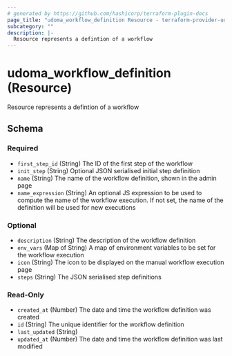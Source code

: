 ```yaml
---
# generated by https://github.com/hashicorp/terraform-plugin-docs
page_title: "udoma_workflow_definition Resource - terraform-provider-udoma"
subcategory: ""
description: |-
  Resource represents a defintion of a workflow
---
```


# udoma_workflow_definition (Resource)

Resource represents a defintion of a workflow



<!-- schema generated by tfplugindocs -->
## Schema

### Required

- `first_step_id` (String) The ID of the first step of the workflow
- `init_step` (String) Optional JSON serialised initial step definition
- `name` (String) The name of the workflow definition, shown in the admin page
- `name_expression` (String) An optional JS expression to be used to compute the name of 
				the workflow execution. If not set, the name of the definition will be used
				for new executions

### Optional

- `description` (String) The description of the workflow definition
- `env_vars` (Map of String) A map of environment variables to be set for the workflow execution
- `icon` (String) The icon to be displayed on the manual workflow execution page
- `steps` (String) The JSON serialised step definitions

### Read-Only

- `created_at` (Number) The date and time the workflow definition was created
- `id` (String) The unique identifier for the workflow definition
- `last_updated` (String)
- `updated_at` (Number) The date and time the workflow definition was last modified


